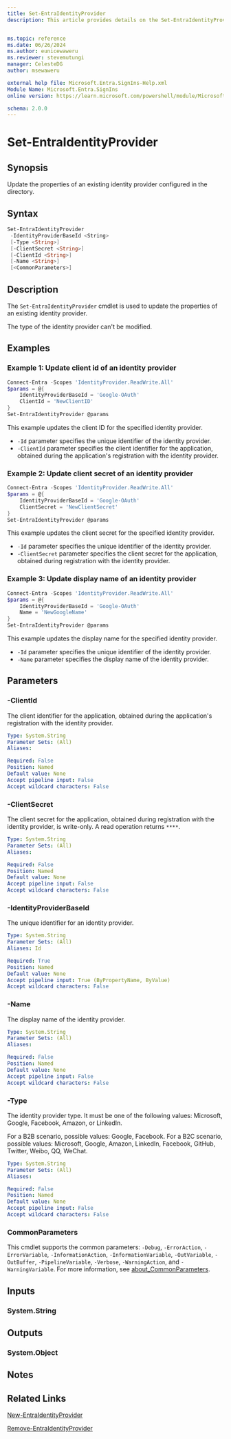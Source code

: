 ```yaml
---
title: Set-EntraIdentityProvider
description: This article provides details on the Set-EntraIdentityProvider command.


ms.topic: reference
ms.date: 06/26/2024
ms.author: eunicewaweru
ms.reviewer: stevemutungi
manager: CelesteDG
author: msewaweru

external help file: Microsoft.Entra.SignIns-Help.xml
Module Name: Microsoft.Entra.SignIns
online version: https://learn.microsoft.com/powershell/module/Microsoft.Entra.SignIns/Set-EntraIdentityProvider

schema: 2.0.0
---
```


# Set-EntraIdentityProvider

## Synopsis

Update the properties of an existing identity provider configured in the directory.

## Syntax

```powershell
Set-EntraIdentityProvider
 -IdentityProviderBaseId <String>
 [-Type <String>]
 [-ClientSecret <String>]
 [-ClientId <String>]
 [-Name <String>]
 [<CommonParameters>]
```

## Description

The `Set-EntraIdentityProvider` cmdlet is used to update the properties of an existing identity provider.

The type of the identity provider can't be modified.

## Examples

### Example 1: Update client id of an identity provider

```powershell
Connect-Entra -Scopes 'IdentityProvider.ReadWrite.All'
$params = @{
    IdentityProviderBaseId = 'Google-OAuth'
    ClientId = 'NewClientID'
}
Set-EntraIdentityProvider @params
```

This example updates the client ID for the specified identity provider.

- `-Id` parameter specifies the unique identifier of the identity provider.
- `-ClientId` parameter specifies the client identifier for the application, obtained during the application's registration with the identity provider.

### Example 2: Update client secret of an identity provider

```powershell
Connect-Entra -Scopes 'IdentityProvider.ReadWrite.All'
$params = @{
    IdentityProviderBaseId = 'Google-OAuth'
    ClientSecret = 'NewClientSecret'
}
Set-EntraIdentityProvider @params
```

This example updates the client secret for the specified identity provider.

- `-Id` parameter specifies the unique identifier of the identity provider.
- `-ClientSecret` parameter specifies the client secret for the application, obtained during registration with the identity provider.

### Example 3: Update display name of an identity provider

```powershell
Connect-Entra -Scopes 'IdentityProvider.ReadWrite.All'
$params = @{
    IdentityProviderBaseId = 'Google-OAuth'
    Name = 'NewGoogleName'
}
Set-EntraIdentityProvider @params
```

This example updates the display name for the specified identity provider.

- `-Id` parameter specifies the unique identifier of the identity provider.
- `-Name` parameter specifies the display name of the identity provider.

## Parameters

### -ClientId

The client identifier for the application, obtained during the application's registration with the identity provider.

```yaml
Type: System.String
Parameter Sets: (All)
Aliases:

Required: False
Position: Named
Default value: None
Accept pipeline input: False
Accept wildcard characters: False
```

### -ClientSecret

The client secret for the application, obtained during registration with the identity provider, is write-only. A read operation returns `****`.

```yaml
Type: System.String
Parameter Sets: (All)
Aliases:

Required: False
Position: Named
Default value: None
Accept pipeline input: False
Accept wildcard characters: False
```

### -IdentityProviderBaseId
The unique identifier for an identity provider.

```yaml
Type: System.String
Parameter Sets: (All)
Aliases: Id

Required: True
Position: Named
Default value: None
Accept pipeline input: True (ByPropertyName, ByValue)
Accept wildcard characters: False
```

### -Name

The display name of the identity provider.

```yaml
Type: System.String
Parameter Sets: (All)
Aliases:

Required: False
Position: Named
Default value: None
Accept pipeline input: False
Accept wildcard characters: False
```

### -Type

The identity provider type. It must be one of the following values: Microsoft, Google, Facebook, Amazon, or LinkedIn.

For a B2B scenario, possible values: Google, Facebook. For a B2C scenario, possible values: Microsoft, Google, Amazon, LinkedIn, Facebook, GitHub, Twitter, Weibo, QQ, WeChat.

```yaml
Type: System.String
Parameter Sets: (All)
Aliases:

Required: False
Position: Named
Default value: None
Accept pipeline input: False
Accept wildcard characters: False
```

### CommonParameters

This cmdlet supports the common parameters: `-Debug`, `-ErrorAction`, `-ErrorVariable`, `-InformationAction`, `-InformationVariable`, `-OutVariable`, `-OutBuffer`, `-PipelineVariable`, `-Verbose`, `-WarningAction`, and `-WarningVariable`. For more information, see [about_CommonParameters](https://go.microsoft.com/fwlink/?LinkID=113216).

## Inputs

### System.String

## Outputs

### System.Object

## Notes

## Related Links

[New-EntraIdentityProvider](New-EntraIdentityProvider.md)

[Remove-EntraIdentityProvider](Remove-EntraIdentityProvider.md)
